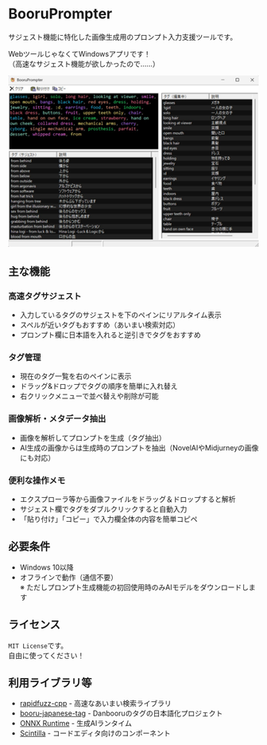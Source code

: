 # BooruPrompter

サジェスト機能に特化した画像生成用のプロンプト入力支援ツールです。

WebツールじゃなくてWindowsアプリです！<br>
（高速なサジェスト機能が欲しかったので……）

<img src="docs/sample.jpg">

## 主な機能

### 高速タグサジェスト
- 入力しているタグのサジェストを下のペインにリアルタイム表示
- スペルが近いタグもおすすめ（あいまい検索対応）
- プロンプト欄に日本語を入れると逆引きでタグをおすすめ

### タグ管理
- 現在のタグ一覧を右のペインに表示
- ドラッグ&ドロップでタグの順序を簡単に入れ替え
- 右クリックメニューで並べ替えや削除が可能

### 画像解析・メタデータ抽出
- 画像を解析してプロンプトを生成（タグ抽出）
- AI生成の画像からは生成時のプロンプトを抽出（NovelAIやMidjurneyの画像にも対応）

### 便利な操作メモ
- エクスプローラ等から画像ファイルをドラッグ＆ドロップすると解析
- サジェスト欄でタグをダブルクリックすると自動入力
- 「貼り付け」「コピー」で入力欄全体の内容を簡単コピペ


## 必要条件
- Windows 10以降
- オフラインで動作（通信不要）<br>※ ただしプロンプト生成機能の初回使用時のみAIモデルをダウンロードします

## ライセンス

`MIT License`です。<br>自由に使ってください！

## 利用ライブラリ等
- [rapidfuzz-cpp](https://github.com/rapidfuzz/rapidfuzz-cpp) - 高速なあいまい検索ライブラリ
- [booru-japanese-tag](https://github.com/boorutan/booru-japanese-tag) - Danbooruのタグの日本語化プロジェクト
- [ONNX Runtime](https://onnxruntime.ai/) - 生成AIランタイム
- [Scintilla](https://www.scintilla.org/) - コードエディタ向けのコンポーネント


